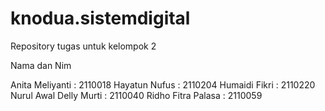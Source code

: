 # knodua.sistemdigital
Repository tugas untuk kelompok 2

Nama dan Nim

Anita Meliyanti : 2110018 
Hayatun Nufus : 2110204 
Humaidi Fikri : 2110220 
Nurul Awal Delly Murti : 2110040 
Ridho Fitra Palasa : 2110059
